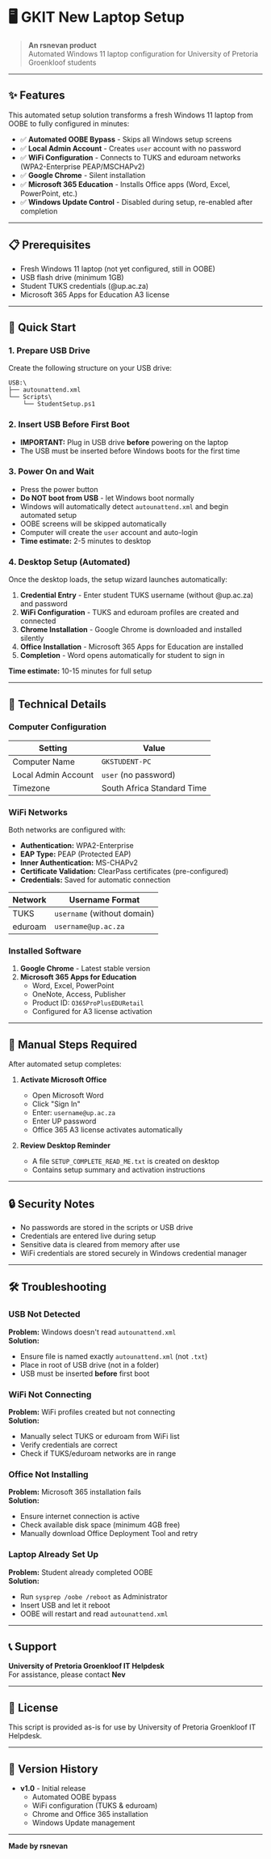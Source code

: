 # 🖥️ GKIT New Laptop Setup

> **An rsnevan product**  
> Automated Windows 11 laptop configuration for University of Pretoria Groenkloof students

---

## ✨ Features

This automated setup solution transforms a fresh Windows 11 laptop from OOBE to fully configured in minutes:

- ✅ **Automated OOBE Bypass** - Skips all Windows setup screens
- ✅ **Local Admin Account** - Creates `user` account with no password
- ✅ **WiFi Configuration** - Connects to TUKS and eduroam networks (WPA2-Enterprise PEAP/MSCHAPv2)
- ✅ **Google Chrome** - Silent installation
- ✅ **Microsoft 365 Education** - Installs Office apps (Word, Excel, PowerPoint, etc.)
- ✅ **Windows Update Control** - Disabled during setup, re-enabled after completion

---

## 📋 Prerequisites

- Fresh Windows 11 laptop (not yet configured, still in OOBE)
- USB flash drive (minimum 1GB)
- Student TUKS credentials (@up.ac.za)
- Microsoft 365 Apps for Education A3 license

---

## 🚀 Quick Start

### 1. Prepare USB Drive

Create the following structure on your USB drive:

```
USB:\
├── autounattend.xml
└── Scripts\
    └── StudentSetup.ps1
```

### 2. Insert USB Before First Boot

- **IMPORTANT:** Plug in USB drive **before** powering on the laptop
- The USB must be inserted before Windows boots for the first time

### 3. Power On and Wait

- Press the power button
- **Do NOT boot from USB** - let Windows boot normally
- Windows will automatically detect `autounattend.xml` and begin automated setup
- OOBE screens will be skipped automatically
- Computer will create the `user` account and auto-login
- **Time estimate:** 2-5 minutes to desktop

### 4. Desktop Setup (Automated)

Once the desktop loads, the setup wizard launches automatically:

1. **Credential Entry** - Enter student TUKS username (without @up.ac.za) and password
2. **WiFi Configuration** - TUKS and eduroam profiles are created and connected
3. **Chrome Installation** - Google Chrome is downloaded and installed silently
4. **Office Installation** - Microsoft 365 Apps for Education are installed
5. **Completion** - Word opens automatically for student to sign in

**Time estimate:** 10-15 minutes for full setup

---

## 🔧 Technical Details

### Computer Configuration

| Setting | Value |
|---------|-------|
| Computer Name | `GKSTUDENT-PC` |
| Local Admin Account | `user` (no password) |
| Timezone | South Africa Standard Time |

### WiFi Networks

Both networks are configured with:
- **Authentication:** WPA2-Enterprise
- **EAP Type:** PEAP (Protected EAP)
- **Inner Authentication:** MS-CHAPv2
- **Certificate Validation:** ClearPass certificates (pre-configured)
- **Credentials:** Saved for automatic connection

| Network | Username Format |
|---------|-----------------|
| TUKS | `username` (without domain) |
| eduroam | `username@up.ac.za` |

### Installed Software

1. **Google Chrome** - Latest stable version
2. **Microsoft 365 Apps for Education**
   - Word, Excel, PowerPoint
   - OneNote, Access, Publisher
   - Product ID: `O365ProPlusEDURetail`
   - Configured for A3 license activation

---

## 📝 Manual Steps Required

After automated setup completes:

1. **Activate Microsoft Office**
   - Open Microsoft Word
   - Click "Sign In"
   - Enter: `username@up.ac.za`
   - Enter UP password
   - Office 365 A3 license activates automatically

2. **Review Desktop Reminder**
   - A file `SETUP_COMPLETE_READ_ME.txt` is created on desktop
   - Contains setup summary and activation instructions

---

## 🔒 Security Notes

- No passwords are stored in the scripts or USB drive
- Credentials are entered live during setup
- Sensitive data is cleared from memory after use
- WiFi credentials are stored securely in Windows credential manager

---

## 🛠️ Troubleshooting

### USB Not Detected

**Problem:** Windows doesn't read `autounattend.xml`  
**Solution:**
- Ensure file is named exactly `autounattend.xml` (not `.txt`)
- Place in root of USB drive (not in a folder)
- USB must be inserted **before** first boot

### WiFi Not Connecting

**Problem:** WiFi profiles created but not connecting  
**Solution:**
- Manually select TUKS or eduroam from WiFi list
- Verify credentials are correct
- Check if TUKS/eduroam networks are in range

### Office Not Installing

**Problem:** Microsoft 365 installation fails  
**Solution:**
- Ensure internet connection is active
- Check available disk space (minimum 4GB free)
- Manually download Office Deployment Tool and retry

### Laptop Already Set Up

**Problem:** Student already completed OOBE  
**Solution:**
- Run `sysprep /oobe /reboot` as Administrator
- Insert USB and let it reboot
- OOBE will restart and read `autounattend.xml`

---

## 📞 Support

**University of Pretoria Groenkloof IT Helpdesk**  
For assistance, please contact **Nev**

---

## 📄 License

This script is provided as-is for use by University of Pretoria Groenkloof IT Helpdesk.

---

## 🔄 Version History

- **v1.0** - Initial release
  - Automated OOBE bypass
  - WiFi configuration (TUKS & eduroam)
  - Chrome and Office 365 installation
  - Windows Update management

---

**Made by rsnevan**
